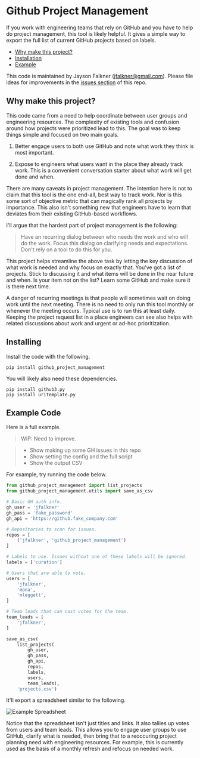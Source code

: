 Github Project Management
===

If you work with engineering teams that rely on GitHub and you have to help
do project management, this tool is likely helpful. It gives a simple way to
export the full list of current GitHub projects based on labels.

- [Why make this project?](#why-make-this-project)
- [Installation](#installation)
- [Example](#example)

This code is maintained by Jayson Falkner (jfalkner@gmail.com). Please file
ideas for improvements in the [issues section](https://github.com/jfalkner/github_project_management/issues) of this repo.

Why make this project?
---

This code came from a need to help coordinate between user groups and
engineering resources. The complexity of existing tools and confusion around 
how projects were prioritized lead to this. The goal was to keep things simple
and focused on two main goals.

1. Better engage users to both use GitHub and note what work they think is 
   most important.

2. Expose to engineers what users want in the place they already track work.
   This is a convenient conversation starter about what work will get done and
   when.

There are many caveats in project management. The intention here is not to
claim that this tool is the one end-all, best way to track work. Nor is this
some sort of objective metric that can magically rank all projects by
importance. This also isn't something new that engineers have to learn that
deviates from their existing GitHub-based workflows.

I'll argue that the hardest part of project management is the following:

> Have an recurring dialog between who needs the work and who will do the work. 
> Focus this dialog on clarifying needs and expectations. Don't rely on a tool
> to do this for you.

This project helps streamline the above task by letting the key discussion of
what work is needed and why focus on exactly that. You've got a list of 
projects. Stick to discussing it and what items will be done in the near future
and when. Is your item not on the list? Learn some GitHub and make sure it is 
there next time.

A danger of recurring meetings is that people will sometimes wait on doing work
until the next meeting. There is no need to only run this tool monthly or 
whenever the meeting occurs. Typical use is to run this at least daily. 
Keeping the project request list in a place engineers can see also helps with
related discussions about work and urgent or ad-hoc prioritization.

Installing
---

Install the code with the following.

```
pip install github_project_management
```

You will likely also need these dependencies.

```
pip install github3.py
pip install uritemplate.py
```

Example Code
---

Here is a full example.

>WIP: Need to improve.

>- Show making up some GH issues in this repo
>- Show setting the config and the full script
>- Show the output CSV

For example, try running the code below.

```python
from github_project_management import list_projects
from github_project_management.utils import save_as_csv

# Basic GH auth info.
gh_user = 'jfalkner'
gh_pass = 'fake_password'
gh_api = 'https://github.fake_company.com'

# Repositories to scan for issues.
repos = [
    ('jfalkner', 'github_project_management')
]

# Labels to use. Issues without one of these labels will be ignored.
labels = ['curation']

# Users that are able to vote.
users = [
    'jfalkner',
    'mona',
    'mleggett',
]

# Team leads that can cast votes for the team.
team_leads = [
    'jfalkner',
]

save_as_csv(
    list_projects(
        gh_user,
        gh_pass,
        gh_api,
        repos,
        labels,
        users,
        team_leads),
    'projects.csv')
```

It'll export a spreadsheet similar to the following.

![Example Spreadsheet](images/example_spreadsheet.png)

Notice that the spreadsheet isn't just titles and links. It also tallies up
votes from users and team leads. This allows you to engage user groups to use 
GitHub, clarify what is needed, then bring that to a reoccuring project
planning need with engineering resources. For example, this is currently used
as the basis of a monthly refresh and refocus on needed work.

